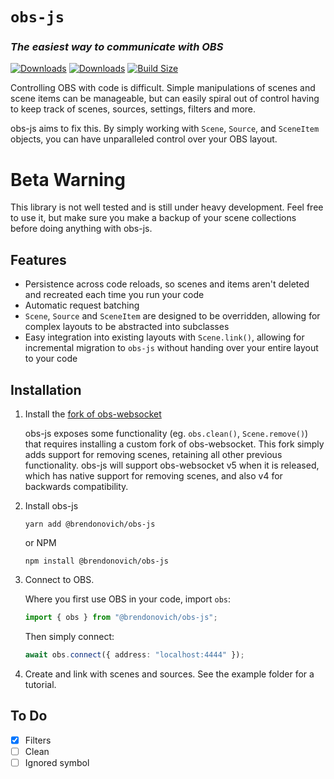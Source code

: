 # `obs-js`

### _The easiest way to communicate with OBS_

[![Downloads](https://img.shields.io/npm/dt/@brendonovich/obs-js.svg?style=flat&colorA=000000&colorB=000000)](https://www.npmjs.com/package/@brendonovich/obs-js)
[![Downloads](https://img.shields.io/npm/v/@brendonovich/obs-js.svg?style=flat&colorA=000000&colorB=000000)](https://www.npmjs.com/package/@brendonovich/obs-js)
[![Build Size](https://img.shields.io/bundlephobia/min/@brendonovich/obs-js?label=bundle%20size&style=flat&colorA=000000&colorB=000000)](https://bundlephobia.com/result?p=@brendonovich/obs-js)

Controlling OBS with code is difficult. Simple manipulations of scenes and scene items can be manageable, but can easily spiral out of control having to keep track of scenes, sources, settings, filters and more.

obs-js aims to fix this. By simply working with `Scene`, `Source`, and `SceneItem` objects, you can have unparalleled control over your OBS layout.

# Beta Warning

This library is not well tested and is still under heavy development. Feel free to use it, but make sure you make a backup of your scene collections before doing anything with obs-js.

## Features

- Persistence across code reloads, so scenes and items aren't deleted and recreated each time you run your code
- Automatic request batching
- `Scene`, `Source` and `SceneItem` are designed to be overridden, allowing for complex layouts to be abstracted into subclasses
- Easy integration into existing layouts with `Scene.link()`, allowing for incremental migration to `obs-js` without handing over your entire layout to your code

## Installation

1. Install the [fork of obs-websocket](https://github.com/Palakis/obs-websocket/releases)
  
    obs-js exposes some functionality (eg. `obs.clean()`, `Scene.remove()`) that requires installing a custom fork of obs-websocket. This fork simply adds support for removing scenes, retaining all other previous functionality. obs-js will support obs-websocket v5 when it is released, which has native support for removing scenes, and also v4 for backwards compatibility.

2. Install obs-js

    ```
    yarn add @brendonovich/obs-js
    ```

    or NPM

    ```
    npm install @brendonovich/obs-js
    ```

3. Connect to OBS.

    Where you first use OBS in your code, import `obs`:

    ```ts
    import { obs } from "@brendonovich/obs-js";
    ```

    Then simply connect:

    ```ts
    await obs.connect({ address: "localhost:4444" });
    ```

4. Create and link with scenes and sources. See the example folder for a tutorial.

## To Do

- [x] Filters
- [ ] Clean
- [ ] Ignored symbol
